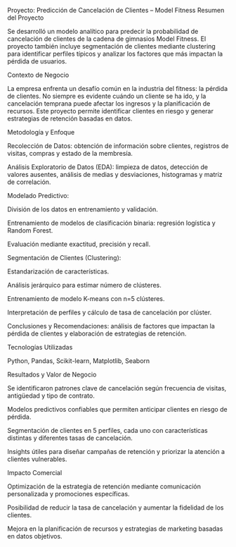 Proyecto: Predicción de Cancelación de Clientes – Model Fitness
Resumen del Proyecto

Se desarrolló un modelo analítico para predecir la probabilidad de cancelación de clientes de la cadena de gimnasios Model Fitness. El proyecto también incluye segmentación de clientes mediante clustering para identificar perfiles típicos y analizar los factores que más impactan la pérdida de usuarios.

Contexto de Negocio

La empresa enfrenta un desafío común en la industria del fitness: la pérdida de clientes. No siempre es evidente cuándo un cliente se ha ido, y la cancelación temprana puede afectar los ingresos y la planificación de recursos. Este proyecto permite identificar clientes en riesgo y generar estrategias de retención basadas en datos.

Metodología y Enfoque

Recolección de Datos: obtención de información sobre clientes, registros de visitas, compras y estado de la membresía.

Análisis Exploratorio de Datos (EDA): limpieza de datos, detección de valores ausentes, análisis de medias y desviaciones, histogramas y matriz de correlación.

Modelado Predictivo:

División de los datos en entrenamiento y validación.

Entrenamiento de modelos de clasificación binaria: regresión logística y Random Forest.

Evaluación mediante exactitud, precisión y recall.

Segmentación de Clientes (Clustering):

Estandarización de características.

Análisis jerárquico para estimar número de clústeres.

Entrenamiento de modelo K-means con n=5 clústeres.

Interpretación de perfiles y cálculo de tasa de cancelación por clúster.

Conclusiones y Recomendaciones: análisis de factores que impactan la pérdida de clientes y elaboración de estrategias de retención.

Tecnologías Utilizadas

Python, Pandas, Scikit-learn, Matplotlib, Seaborn

Resultados y Valor de Negocio

Se identificaron patrones clave de cancelación según frecuencia de visitas, antigüedad y tipo de contrato.

Modelos predictivos confiables que permiten anticipar clientes en riesgo de pérdida.

Segmentación de clientes en 5 perfiles, cada uno con características distintas y diferentes tasas de cancelación.

Insights útiles para diseñar campañas de retención y priorizar la atención a clientes vulnerables.

Impacto Comercial

Optimización de la estrategia de retención mediante comunicación personalizada y promociones específicas.

Posibilidad de reducir la tasa de cancelación y aumentar la fidelidad de los clientes.

Mejora en la planificación de recursos y estrategias de marketing basadas en datos objetivos.
